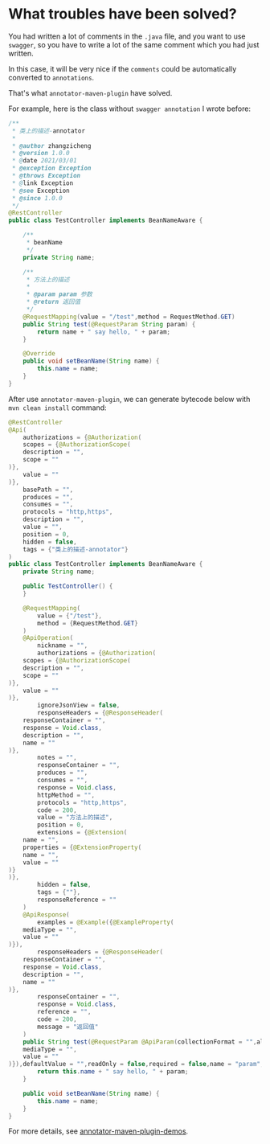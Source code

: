 # What troubles have been solved?

You had written a lot of comments in the `.java` file, and you want to use `swagger`, so you have to write a lot of the same comment which you had just written.

In this case, it will be very nice if the `comments` could be automatically converted to `annotations`.

That's what `annotator-maven-plugin` have solved.

For example, here is the class without `swagger annotation` I wrote before:
```java
/**
 * 类上的描述-annotator
 *
 * @author zhangzicheng
 * @version 1.0.0
 * @date 2021/03/01
 * @exception Exception
 * @throws Exception
 * @link Exception
 * @see Exception
 * @since 1.0.0
 */
@RestController
public class TestController implements BeanNameAware {

    /**
     * beanName
     */
    private String name;

    /**
     * 方法上的描述
     *
     * @param param 参数
     * @return 返回值
     */
    @RequestMapping(value = "/test",method = RequestMethod.GET)
    public String test(@RequestParam String param) {
        return name + " say hello, " + param;
    }

    @Override
    public void setBeanName(String name) {
        this.name = name;
    }
}
```
After use `annotator-maven-plugin`, we can generate bytecode below with `mvn clean install` command:
```java
@RestController
@Api(
    authorizations = {@Authorization(
    scopes = {@AuthorizationScope(
    description = "",
    scope = ""
)},
    value = ""
)},
    basePath = "",
    produces = "",
    consumes = "",
    protocols = "http,https",
    description = "",
    value = "",
    position = 0,
    hidden = false,
    tags = {"类上的描述-annotator"}
)
public class TestController implements BeanNameAware {
    private String name;

    public TestController() {
    }

    @RequestMapping(
        value = {"/test"},
        method = {RequestMethod.GET}
    )
    @ApiOperation(
        nickname = "",
        authorizations = {@Authorization(
    scopes = {@AuthorizationScope(
    description = "",
    scope = ""
)},
    value = ""
)},
        ignoreJsonView = false,
        responseHeaders = {@ResponseHeader(
    responseContainer = "",
    response = Void.class,
    description = "",
    name = ""
)},
        notes = "",
        responseContainer = "",
        produces = "",
        consumes = "",
        response = Void.class,
        httpMethod = "",
        protocols = "http,https",
        code = 200,
        value = "方法上的描述",
        position = 0,
        extensions = {@Extension(
    name = "",
    properties = {@ExtensionProperty(
    name = "",
    value = ""
)}
)},
        hidden = false,
        tags = {""},
        responseReference = ""
    )
    @ApiResponse(
        examples = @Example({@ExampleProperty(
    mediaType = "",
    value = ""
)}),
        responseHeaders = {@ResponseHeader(
    responseContainer = "",
    response = Void.class,
    description = "",
    name = ""
)},
        responseContainer = "",
        response = Void.class,
        reference = "",
        code = 200,
        message = "返回值"
    )
    public String test(@RequestParam @ApiParam(collectionFormat = "",allowableValues = "",allowEmptyValue = false,allowMultiple = false,examples = @Example({@ExampleProperty(
    mediaType = "",
    value = ""
)}),defaultValue = "",readOnly = false,required = false,name = "param",type = "",value = "参数",format = "",access = "",hidden = false,example = "") String param) {
        return this.name + " say hello, " + param;
    }

    public void setBeanName(String name) {
        this.name = name;
    }
}
```

For more details, see [annotator-maven-plugin-demos](https://github.com/dragon-zhang/annotator-maven-plugin-demos).